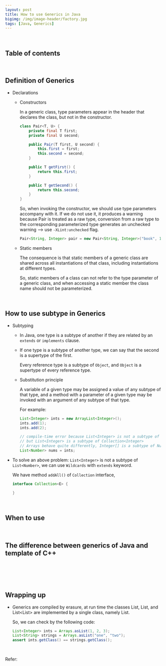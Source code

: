 ```yaml
---
layout: post
title: How to use Generics in Java
bigimg: /img/image-header/factory.jpg
tags: [Java, Generics]
---
```




<br>

## Table of contents





<br>

## Definition of Generics



- Declarations

    - Constructors

        In a generic class, type parameters appear in the header that declares the class, but not in the constructor.

        ```Java
        class Pair<T, U> {
            private final T first;
            private final U second;

            public Pair(T first, U second) { 
                this.first = first; 
                this.second = second;    
            }

            public T getFirst() {
                return this.first;
            }

            public T getSecond() {
                return this.second;
            }
        }
        ```

        So, when invoking the constructor, we should use type parameters accompany with it. If we do not use it, it produces a warning because Pair is treated as a raw type, conversion from a raw type to the corresponding parameterized type generates an unchecked warning --> use ```-XLint:unchecked``` flag.

        ```Java
        Pair<String, Integer> pair = new Pair<String, Integer>("book", 10);
        ```

    - Static members

        The consequence is that static members of a generic class are shared across all instantiations of that class, including instantiations at different types.

        So, static members of a class can not refer to the type parameter of a generic class, and when accessing a static member the class name should not be parameterized.



<br>

## How to use subtype in Generics
- Subtyping

    - In Java, one type is a subtype of another if they are related by an ```extends``` or ```implements``` clause.
    - If one type is a subtype of another type, we can say that the second is a supertype of the first.

        Every reference type is a subtype of ```Object```, and ```Object``` is a supertype of every reference type.

    - Substitution principle

        A variable of a given type may be assigned a value of any subtype of that type, and a method with a parameter of a given type may be invoked with an argument of any subtype of that type.

        For example:

        ```Java
        List<Integer> ints = new ArrayList<Integer>();
        ints.add(1);
        ints.add(2);

        // compile-time error because List<Integer> is not a subtype of List<Number>
        // but List<Integer> is a subtype of Collection<Integer>
        // Arrays behave quite differently, Integer[] is a subtype of Number[].
        List<Number> nums = ints;       
        ```

- To solve an above problem: ```List<Integer>``` is not a subtype of ```List<Number>```, we can use ```Wildcards``` with ```extends``` keyword.

    We have method ```addAll()``` of ```Collection``` interface, 

    ```Java
    interface Collection<E> {

    }
    ```


<br>

## When to use






<br>

## The difference between generics of Java and template of C++






<br>

## 




<br>

## Wrapping up
- Generics are compiled by erasure, at run time the classes List<Integer>, List<String>, and List<List<String>> are implemented by a single class, namely List.
    
    So, we can check by the following code:

    ```java
    List<Integer> ints = Arrays.asList(1, 2, 3);
    List<String> strings = Arrays.asList("one", "two");
    assert ints.getClass() == strings.getClass();
    ```


<br>

Refer:

